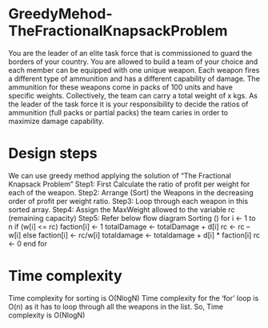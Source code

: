 # GreedyMehod-TheFractionalKnapsackProblem
You are the leader of an elite task force that is commissioned to guard the 
borders of your country. You are allowed to build a team of your choice and each 
member can be equipped with one unique weapon. Each weapon fires a different 
type of ammunition and has a different capability of damage. The ammunition for 
these weapons come in packs of 100 units and have specific weights. 
Collectively, the team can carry a total weight of x kgs. As the leader of the task 
force it is your responsibility to decide the ratios of ammunition (full packs or 
partial packs) the team caries in order to maximize damage capability. 

# Design steps
We can use greedy method applying the solution of “The Fractional Knapsack Problem”
Step1: First Calculate the ratio of profit per weight for each of the weapon.
Step2: Arrange (Sort) the Weapons in the decreasing order of profit per weight ratio.
Step3: Loop through each weapon in this sorted array.
Step4: Assign the MaxWeight allowed to the variable rc (remaining capacity)
Step5: Refer below flow diagram
Sorting ()
for i <- 1  to n
	if (w[i] <= rc)
		faction[i] <- 1
		totalDamage <- totalDamage + d[i]
		rc <- rc – w[i]
	else
		faction[i] <- rc/w[i]
totaldamage <- totaldamage + d[i] * faction[i]
rc <- 0
end for

# Time complexity
Time complexity for sorting is O(NlogN)
Time complexity for the ‘for’ loop is O(n) as it has to loop through all the weapons in the list.
So, Time complexity is O(NlogN)
